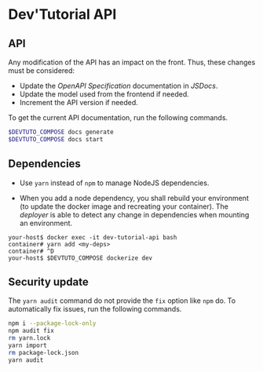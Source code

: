 # Dev'Tutorial API

## API

Any modification of the API has an impact on the front. Thus, these changes must be considered:
* Update the *OpenAPI Specification* documentation in *JSDocs*.
* Update the model used from the frontend if needed.
* Increment the API version if needed.

To get the current API documentation, run the following commands.
```bash
$DEVTUTO_COMPOSE docs generate
$DEVTUTO_COMPOSE docs start
```

## Dependencies

* Use `yarn` instead of `npm` to manage NodeJS dependencies.

* When you add a node dependency, you shall rebuild your environment (to update the docker image and recreating your container). The *deployer* is able to detect any change in dependencies when mounting an environment.

```plaintext
your-host$ docker exec -it dev-tutorial-api bash
container# yarn add <my-deps>
container# ^D
your-host$ $DEVTUTO_COMPOSE dockerize dev
```

## Security update

The `yarn audit` command do not provide the `fix` option like `npm` do.
To automatically fix issues, run the following commands.

```bash
npm i --package-lock-only
npm audit fix
rm yarn.lock
yarn import
rm package-lock.json
yarn audit
```
